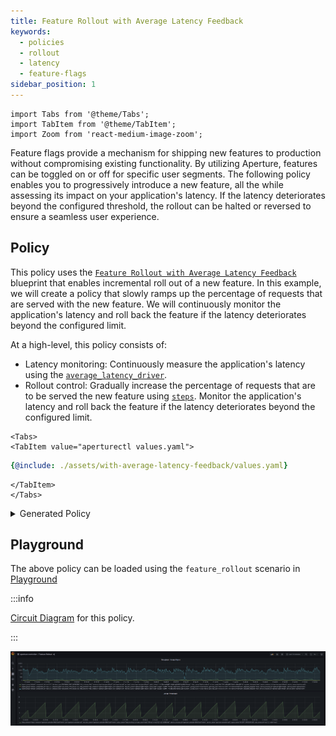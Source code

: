 ```yaml
---
title: Feature Rollout with Average Latency Feedback
keywords:
  - policies
  - rollout
  - latency
  - feature-flags
sidebar_position: 1
---
```


```mdx-code-block
import Tabs from '@theme/Tabs';
import TabItem from '@theme/TabItem';
import Zoom from 'react-medium-image-zoom';
```

Feature flags provide a mechanism for shipping new features to production
without compromising existing functionality. By utilizing Aperture, features can
be toggled on or off for specific user segments. The following policy enables
you to progressively introduce a new feature, all the while assessing its impact
on your application's latency. If the latency deteriorates beyond the configured
threshold, the rollout can be halted or reversed to ensure a seamless user
experience.

## Policy

This policy uses the
[`Feature Rollout with Average Latency Feedback`](/reference/policies/bundled-blueprints/policies/feature-rollout/average-latency.md)
blueprint that enables incremental roll out of a new feature. In this example,
we will create a policy that slowly ramps up the percentage of requests that are
served with the new feature. We will continuously monitor the application's
latency and roll back the feature if the latency deteriorates beyond the
configured limit.

At a high-level, this policy consists of:

- Latency monitoring: Continuously measure the application's latency using the
  [`average_latency_driver`](/reference/policies/bundled-blueprints/policies/feature-rollout/base.md#average-latency-driver).
- Rollout control: Gradually increase the percentage of requests that are to be
  served the new feature using
  [`steps`](/reference/policies/spec#load-ramp-parameters-step). Monitor the
  application's latency and roll back the feature if the latency deteriorates
  beyond the configured limit.

```mdx-code-block
<Tabs>
<TabItem value="aperturectl values.yaml">
```

```yaml
{@include: ./assets/with-average-latency-feedback/values.yaml}
```

```mdx-code-block
</TabItem>
</Tabs>

```

<details><summary>Generated Policy</summary>
<p>

```yaml
{@include: ./assets/with-average-latency-feedback/policy.yaml}
```

</p>
</details>

## Playground

The above policy can be loaded using the `feature_rollout` scenario in
[Playground](/playground/playground.md)

:::info

[Circuit Diagram](./assets/with-average-latency-feedback/graph.mmd.svg) for this
policy.

:::

<Zoom>

![Feature Rollout with Average Latency Feedback](./assets/with-average-latency-feedback/dashboard.png)

</Zoom>
